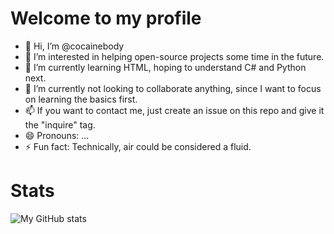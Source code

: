 # Welcome to my profile
- 👋 Hi, I’m @cocainebody
- 👀 I’m interested in helping open-source projects some time in the future.
- 🌱 I’m currently learning HTML, hoping to understand C# and Python next.
- 💞️ I’m currently not looking to collaborate anything, since I want to focus on learning the basics first. 
- 📫 If you want to contact me, just create an issue on this repo and give it the "inquire" tag.
- 😄 Pronouns: ...
- ⚡ Fun fact: Technically, air could be considered a fluid.

<!---
cocainebody/cocainebody is a ✨ special ✨ repository because its `README.md` (this file) appears on your GitHub profile.
You can click the Preview link to take a look at your changes.
--->

# Stats
![My GitHub stats](https://github-readme-stats.vercel.app/api?username=cocainebody&show_icons=true&theme=radical)
